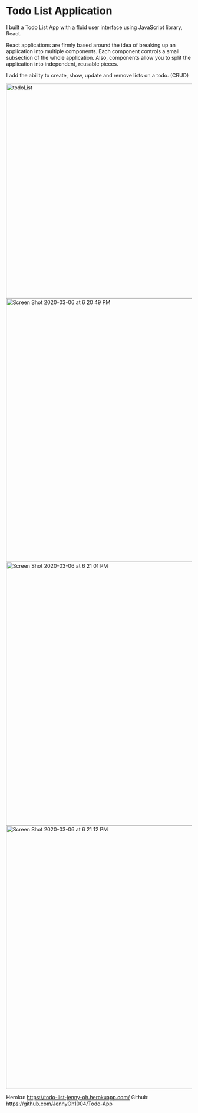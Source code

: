# Todo List Application

I built a Todo List App with a fluid user interface using JavaScript library, React.

React applications are firmly based around the idea of breaking up an application into multiple components. Each component controls a small subsection of the whole application. Also, components allow you to split the application into independent, reusable pieces.

I add the ability to create, show, update and remove lists on a todo. (CRUD)



   <img width="581" alt="todoList" src="https://user-images.githubusercontent.com/43684968/76134941-519be500-5fd7-11ea-876d-99e9e74e4649.png">


<img width="713" alt="Screen Shot 2020-03-06 at 6 20 49 PM" src="https://user-images.githubusercontent.com/43684968/76134934-4cd73100-5fd7-11ea-981d-a889772e0887.png">


<img width="713" alt="Screen Shot 2020-03-06 at 6 21 01 PM" src="https://user-images.githubusercontent.com/43684968/76134936-4e085e00-5fd7-11ea-8def-7343dccf3d7c.png">


<img width="713" alt="Screen Shot 2020-03-06 at 6 21 12 PM" src="https://user-images.githubusercontent.com/43684968/76134937-4f398b00-5fd7-11ea-858e-7643c53ba51e.png">



Heroku: https://todo-list-jenny-oh.herokuapp.com/
Github: https://github.com/JennyOh1004/Todo-App

